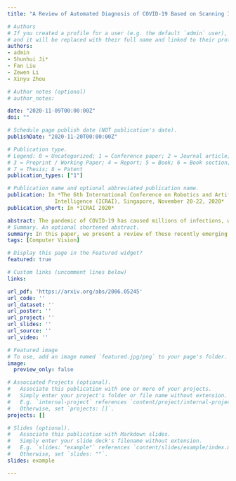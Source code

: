 ```yaml
---
title: "A Review of Automated Diagnosis of COVID-19 Based on Scanning Images"

# Authors
# If you created a profile for a user (e.g. the default `admin` user), write the username (folder name) here 
# and it will be replaced with their full name and linked to their profile.
authors:
- admin
- Shunhui Ji*
- Fan Liu 
- Zewen Li 
- Xinyu Zhou

# Author notes (optional)
# author_notes:

date: "2020-11-09T00:00:00Z"
doi: ""

# Schedule page publish date (NOT publication's date).
publishDate: "2020-11-20T00:00:00Z"

# Publication type.
# Legend: 0 = Uncategorized; 1 = Conference paper; 2 = Journal article;
# 3 = Preprint / Working Paper; 4 = Report; 5 = Book; 6 = Book section;
# 7 = Thesis; 8 = Patent
publication_types: ["1"]

# Publication name and optional abbreviated publication name.
publication: In *The 6th International Conference on Robotics and Artificial
               Intelligence (ICRAI), Singapore, November 20-22, 2020*
publication_short: In *ICRAI 2020*

abstract: The pandemic of COVID-19 has caused millions of infections, which has led to a great loss all over the world, socially and economically. Due to the false-negative rate and the time-consuming of the conventional Reverse Transcription Polymerase Chain Reaction (RT-PCR) tests, diagnosing based on X-ray images and Computed Tomography (CT) images has been widely adopted. Therefore, researchers of the computer vision area have developed many automatic diagnosing models based on machine learning or deep learning to assist the radiologists and improve the diagnosing accuracy. In this paper, we present a review of these recently emerging automatic diagnosing models. 70 models proposed from February 14, 2020, to July 21, 2020, are involved. We analyzed the models from the perspective of preprocessing, feature extraction, classification, and evaluation. Based on the limitation of existing models, we pointed out that domain adaption in transfer learning and interpretability promotion would be the possible future directions.
# Summary. An optional shortened abstract.
summary: In this paper, we present a review of these recently emerging automatic diagnosing models. 70 models proposed from February 14, 2020, to July 21, 2020, are involved. 
tags: [Computer Vision]

# Display this page in the Featured widget?
featured: true

# Custom links (uncomment lines below)
links:

url_pdf: 'https://arxiv.org/abs/2006.05245'
url_code: ''
url_dataset: ''
url_poster: ''
url_project: ''
url_slides: ''
url_source: ''
url_video: ''

# Featured image
# To use, add an image named `featured.jpg/png` to your page's folder. 
image:
  preview_only: false

# Associated Projects (optional).
#   Associate this publication with one or more of your projects.
#   Simply enter your project's folder or file name without extension.
#   E.g. `internal-project` references `content/project/internal-project/index.md`.
#   Otherwise, set `projects: []`.
projects: []

# Slides (optional).
#   Associate this publication with Markdown slides.
#   Simply enter your slide deck's filename without extension.
#   E.g. `slides: "example"` references `content/slides/example/index.md`.
#   Otherwise, set `slides: ""`.
slides: example

---
```



